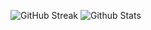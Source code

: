 ![GitHub Streak](http://github-readme-streak-stats.herokuapp.com?user=antoinebqt&theme=react) ![Github Stats](https://github-readme-stats.vercel.app/api?username=antoinebqt&theme=react&show_icons=true)
